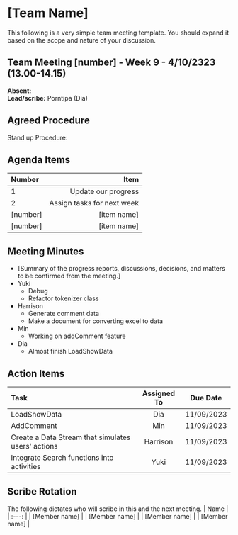 # [Team Name]
This following is a very simple team meeting template. You should expand it based on the scope and nature of your discussion.

## Team Meeting [number] - Week 9 - 4/10/2323 (13.00-14.15)
**Absent:**
<br>
**Lead/scribe:**
Porntipa (Dia)

## Agreed Procedure
Stand up Procedure:



## Agenda Items
| Number   |                       Item |
|:---------|---------------------------:|
| 1        |        Update our progress |
| 2        | Assign tasks for next week |
| [number] |                [item name] |
| [number] |                [item name] |

## Meeting Minutes
- [Summary of the progress reports, discussions, decisions, and matters to be confirmed from the meeting.]
- Yuki
  - Debug
  - Refactor tokenizer class
- Harrison
  - Generate comment data
  - Make a document for converting excel to data
- Min
  - Working on addComment feature
- Dia
  - Almost finish LoadShowData


## Action Items
| Task                                               | Assigned To |  Due Date  |
|:---------------------------------------------------|:-----------:|:----------:|
| LoadShowData                                       |     Dia     | 11/09/2023 |
| AddComment                                         |     Min     | 11/09/2023 |
| Create a Data Stream that simulates users' actions |  Harrison   | 11/09/2023 |
| Integrate Search functions into activities         |    Yuki     | 11/09/2023 |



## Scribe Rotation
The following dictates who will scribe in this and the next meeting.
| Name |
| :---: |
| [Member name] |
| [Member name] |
| [Member name] |
| [Member name] |
